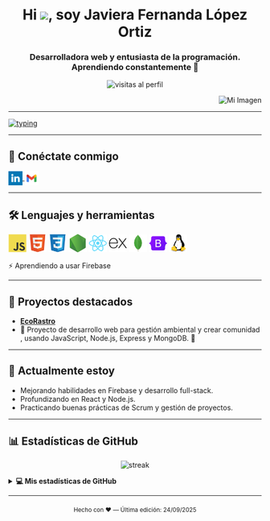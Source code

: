 <!-- README de perfil visual de Javiera Fernanda López Ortiz -->

<h1 align="center">
  Hi <img src="https://media.giphy.com/media/hvRJCLFzcasrR4ia7z/giphy.gif" width="35">, soy Javiera Fernanda López Ortiz
</h1>

<h3 align="center">
  Desarrolladora web y entusiasta de la programación. Aprendiendo constantemente 🚀
</h3>

<p align="center">
  <img src="https://komarev.com/ghpvc/?username=JavieraFernandaLopezOrtiz&label=Profile%20views&color=0e75b6&style=flat" alt="visitas al perfil" />
</p>

<!-- GIF o imagen a la derecha -->
<p align="right">
  <!-- Reemplaza el src por la URL de tu imagen/GIF -->
  <img src="TU_IMAGEN_URL_AQUI" alt="Mi Imagen" width="200"/>
</p>

---

<!-- Typing effect animado -->
<p align="left">
  <a href="https://github.com/DenverCoder1/readme-typing-svg">
    <img src="https://readme-typing-svg.herokuapp.com?lines=Desarrolladora+Web;Aprendiendo+Firebase;Siempre+aprendiendo&center=true&width=450&height=50&color=0dd1d1" alt="typing" />
  </a>
</p>

---

## 🔗 Conéctate conmigo

<p align="left">
  <a href="https://www.linkedin.com/in/javiera-lopez-ortiz/" target="_blank">
    <img align="center" src="https://raw.githubusercontent.com/edent/SuperTinyIcons/master/images/svg/linkedin.svg" alt="linkedin" height="28" width="28"/>
  </a>
  <a href="mailto:lopezortizjavierafernanda@gmail.com" target="_blank">
    <img align="center" src="https://raw.githubusercontent.com/edent/SuperTinyIcons/master/images/svg/gmail.svg" alt="mail" height="28" width="28"/>
  </a>
</p>

---

## 🛠️ Lenguajes y herramientas

<p align="left">
  <img src="https://raw.githubusercontent.com/devicons/devicon/master/icons/javascript/javascript-original.svg" alt="javascript" width="36" height="36"/>
  <img src="https://raw.githubusercontent.com/devicons/devicon/master/icons/html5/html5-original.svg" alt="html" width="36" height="36"/>
  <img src="https://raw.githubusercontent.com/devicons/devicon/master/icons/css3/css3-original.svg" alt="css" width="36" height="36"/>
  <img src="https://raw.githubusercontent.com/devicons/devicon/master/icons/nodejs/nodejs-original.svg" alt="nodejs" width="36" height="36"/>
  <img src="https://raw.githubusercontent.com/devicons/devicon/master/icons/react/react-original.svg" alt="react" width="36" height="36"/>
  <img src="https://raw.githubusercontent.com/devicons/devicon/master/icons/express/express-original.svg" alt="express" width="36" height="36"/>
  <img src="https://raw.githubusercontent.com/devicons/devicon/master/icons/mongodb/mongodb-original.svg" alt="mongodb" width="36" height="36"/>
  <img src="https://raw.githubusercontent.com/devicons/devicon/master/icons/bootstrap/bootstrap-original.svg" alt="bootstrap" width="36" height="36"/>
  <img src="https://raw.githubusercontent.com/devicons/devicon/master/icons/linux/linux-original.svg" alt="linux" width="36" height="36"/>
</p>

<p>
  ⚡ Aprendiendo a usar Firebase
</p>

---

## 📂 Proyectos destacados

- **[EcoRastro](https://github.com/lukitasdtd/EcoRastro)** 
- :seedling: Proyecto de desarrollo web para gestión ambiental y crear comunidad , usando JavaScript, Node.js, Express y MongoDB. :seedling:
  
---

## 🌱 Actualmente estoy

- Mejorando habilidades en Firebase y desarrollo full-stack.
- Profundizando en React y Node.js.
- Practicando buenas prácticas de Scrum y gestión de proyectos.

---

## 📊 Estadísticas de GitHub

<p align="center">
  <img src="https://github-readme-streak-stats.herokuapp.com/?user=JavieraFernandaLopezOrtiz&theme=algolia" alt="streak" />
</p>

<details>
  <summary><b>💻 Mis estadísticas de GitHub</b></summary>
  <br/>
  <p align="center">
    <img src="https://github-readme-stats.vercel.app/api?username=JavieraFernandaLopezOrtiz&show_icons=true&count_private=true&theme=algolia" alt="github stats" />
    &nbsp;
    <img src="https://github-readme-stats.vercel.app/api/top-langs?username=JavieraFernandaLopezOrtiz&langs_count=8&layout=compact&theme=algolia" alt="top langs" />
  </p>
</details>

---

<p align="center">
  <sub>Hecho con ❤️ — Última edición: 24/09/2025</sub>
</p>
